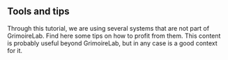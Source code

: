 ## Tools and tips

Through this tutorial, we are using several systems that are not part of GrimoireLab. Find here some tips on how to profit from them. This content is probably useful beyond GrimoireLab, but in any case is a good context for it.




